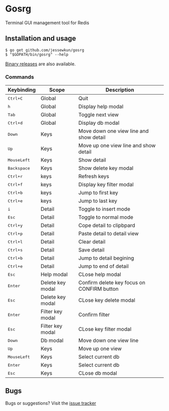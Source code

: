 # Gosrg

Terminal GUI management tool for Redis



## Installation and usage

```
$ go get github.com/jessewkun/gosrg
$ "$GOPATH/bin/gosrg" --help
```
[Binary releases](https://github.com/jessewkun/gosrg/releases) are also available.


### Commands

Keybinding               | Scope                | Description
-------------------------|----------------------|--------------------------------------------------
<kbd>Ctrl+C</kbd>        | Global               | Quit
<kbd>h</kbd>             | Global               | Display help modal
<kbd>Tab</kbd>           | Global               | Toggle next view
<kbd>Ctrl+d</kbd>        | Global               | Display db modal
<kbd>Down</kbd>          | Keys                 | Move down one view line and show detail
<kbd>Up</kbd>            | Keys                 | Move up one view line and show detail
<kbd>MouseLeft</kbd>     | Keys                 | Show detail
<kbd>Backspace</kbd>     | Keys                 | Show delete key modal
<kbd>Ctrl+r</kbd>        | keys                 | Refresh keys
<kbd>Ctrl+f</kbd>        | keys                 | Display key filter modal
<kbd>Ctrl+b</kbd>        | keys                 | Jump to first key
<kbd>Ctrl+e</kbd>        | keys                 | Jump to last key
<kbd>i</kbd>             | Detail               | Toggle to insert mode
<kbd>Esc</kbd>           | Detail               | Toggle to normal mode
<kbd>Ctrl+y</kbd>        | Detail               | Cope detail to clipbpard
<kbd>Ctrl+p</kbd>        | Detail               | Paste detail to detail view
<kbd>Ctrl+l</kbd>        | Detail               | Clear detail
<kbd>Ctrl+s</kbd>        | Detail               | Save detail
<kbd>Ctrl+b</kbd>        | Detail               | Jump to detail begining
<kbd>Ctrl+e</kbd>        | Detail               | Jump to end of detail
<kbd>Esc</kbd>           | Help modal           | CLose help modal
<kbd>Enter</kbd>         | Delete key modal     | Confirm delete key focus on CONFIRM button
<kbd>Esc</kbd>           | Delete key modal     | CLose key delete modal
<kbd>Enter</kbd>         | Filter key modal     | Confirm filter
<kbd>Esc</kbd>           | Filter key modal     | CLose key filter modal
<kbd>Down</kbd>          | Db modal             | Move down one view line
<kbd>Up</kbd>            | Keys                 | Move up one view
<kbd>MouseLeft</kbd>     | Keys                 | Select current db
<kbd>Enter</kbd>         | Keys                 | Select current db
<kbd>Esc</kbd>           | Keys                 | CLose db modal


## Bugs

Bugs or suggestions? Visit the [issue tracker](https://github.com/jessewkun/gosrg/issues)
